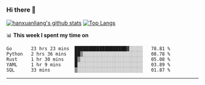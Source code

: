 ### Hi there 👋

<!--
**hanxuanliang/hanxuanliang** is a ✨ _special_ ✨ repository because its `README.md` (this file) appears on your GitHub profile.

Here are some ideas to get you started:

- 🔭 I’m currently working on ...
- 🌱 I’m currently learning ...
- 👯 I’m looking to collaborate on ...
- 🤔 I’m looking for help with ...
- 💬 Ask me about ...
- 📫 How to reach me: ...
- 😄 Pronouns: ...
- ⚡ Fun fact: ...
-->
[![hanxuanliang's github stats](https://github-readme-stats.vercel.app/api?username=hanxuanliang&count_private=true&show_icons=true)](https://github.com/anuraghazra/github-readme-stats)
[![Top Langs](https://github-readme-stats.vercel.app/api/top-langs/?username=hanxuanliang&layout=compact)](https://github.com/anuraghazra/github-readme-stats)

📊 **This week I spent my time on**
<!--START_SECTION:waka-->
```text
Go       23 hrs 23 mins  ███████████████████▓░░░░░   78.81 % 
Python   2 hrs 36 mins   ██▒░░░░░░░░░░░░░░░░░░░░░░   08.78 % 
Rust     1 hr 30 mins    █▒░░░░░░░░░░░░░░░░░░░░░░░   05.08 % 
YAML     1 hr 9 mins     █░░░░░░░░░░░░░░░░░░░░░░░░   03.89 % 
SQL      33 mins         ▒░░░░░░░░░░░░░░░░░░░░░░░░   01.87 % 
```
<!--END_SECTION:waka-->

***